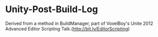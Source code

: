 # Unity-Post-Build-Log

Derived from a method in BuildManager, part of VoxelBoy's Unite 2012 Advanced Editor Scripting Talk.(http://bit.ly/EditorScripting)
